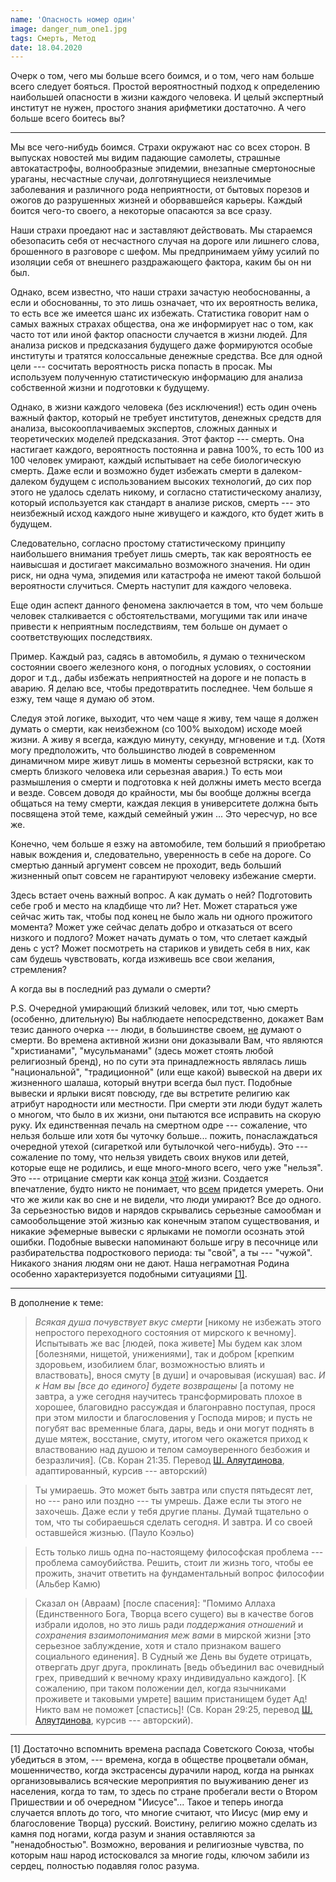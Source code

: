 ```yaml
---
name: 'Опасность номер один'
image: danger_num_one1.jpg
tags: Смерть, Метод
date: 18.04.2020
---
```


Очерк о том, чего мы больше всего боимся, и о том, чего нам больше
всего следует бояться. Простой вероятностный подход к определению
наибольшей опасности в жизни каждого человека. И целый экспертный
институт не нужен, простого знания арифметики достаточно. А чего
больше всего боитесь вы?

---

Мы все чего-нибудь боимся. Страхи окружают нас со всех сторон. В
выпусках новостей мы видим падающие самолеты, страшные автокатастрофы,
волнообразные эпидемии, внезапные смертоносные ураганы, несчастные
случаи, долготянущиеся неизлечимые заболевания и различного рода
неприятности, от бытовых порезов и ожогов до разрушенных жизней и
оборвавшейся карьеры. Каждый боится чего-то своего, а некоторые
опасаются за все сразу.

Наши страхи проедают нас и заставляют действовать. Мы стараемся
обезопасить себя от несчастного случая на дороге или лишнего слова,
брошенного в разговоре с шефом. Мы предпринимаем уйму усилий по
изоляции себя от внешнего раздражающего фактора, каким бы он ни был.

Однако, всем известно, что наши страхи зачастую необоснованны, а если
и обоснованны, то это лишь означает, что их вероятность велика, то
есть все же имеется шанс их избежать. Статистика говорит нам о самых
важных страхах общества, она же информирует нас о том, как часто тот
или иной фактор опасности случается в жизни людей. Для анализа рисков
и предсказания будущего даже формируются особые институты и тратятся
колоссальные денежные средства. Все для одной цели --- сосчитать
вероятность риска попасть в просак. Мы используем полученную
статистическую информацию для анализа собственной жизни и подготовки к
будущему.

Однако, в жизни каждого человека (без исключения!) есть один очень
важный фактор, который не требует институтов, денежных средств для
анализа, высокооплачиваемых экспертов, сложных данных и теоретических
моделей предсказания. Этот фактор --- смерть. Она настигает каждого,
вероятность постоянна и равна 100%, то есть 100 из 100 человек
умирают, каждый испытывает на себе биологическую смерть. Даже если и
возможно будет избежать смерти в далеком-далеком будущем с
использованием высоких технологий, до сих пор этого не удалось сделать
никому, и согласно статистическому анализу, который используется как
стандарт в анализе рисков, смерть --- это неизбежный исход каждого ныне
живущего и каждого, кто будет жить в будущем.

Следовательно, согласно простому статистическому принципу наибольшего
внимания требует лишь смерть, так как вероятность ее наивысшая и
достигает максимально возможного значения. Ни один риск, ни одна чума,
эпидемия или катастрофа не имеют такой большой вероятности
случиться. Смерть наступит для каждого человека.

Еще один аспект данного феномена заключается в том, что чем больше
человек сталкивается с обстоятельствами, могущими так или иначе
привести к неприятным последствиям, тем больше он думает о
соответствующих последствиях.

Пример. Каждый раз, садясь в автомобиль, я думаю о техническом
состоянии своего железного коня, о погодных условиях, о состоянии
дорог и т.д., дабы избежать неприятностей на дороге и не попасть в
аварию. Я делаю все, чтобы предотвратить последнее. Чем больше я езжу,
тем чаще я думаю об этом.

Следуя этой логике, выходит, что чем чаще я живу, тем чаще я должен
думать о смерти, как неизбежном (со 100% выходом) исходе моей жизни. А
живу я всегда, каждую минуту, секунду, мгновение и т.д. (Хотя могу
предположить, что большинство людей в современном динамичном мире
живут лишь в моменты серьезной встряски, как то смерть близкого
человека или серьезная авария.) То есть мои размышления о смерти и
подготовка к ней должны иметь место всегда и везде. Совсем доводя до
крайности, мы бы вообще должны всегда общаться на тему смерти, каждая
лекция в университете должна быть посвящена этой теме, каждый семейный
ужин ... Это чересчур, но все же.

Конечно, чем больше я езжу на автомобиле, тем больший я приобретаю
навык вождения и, следовательно, уверенность в себе на дороге. Со
смертью данный аргумент совсем не проходит, ведь больший жизненный
опыт совсем не гарантируют человеку избежание смерти.

Здесь встает очень важный вопрос. А как думать о ней? Подготовить себе
гроб и место на кладбище что ли? Нет. Может стараться уже сейчас жить
так, чтобы под конец не было жаль ни одного прожитого момента? Может
уже сейчас делать добро и отказаться от всего низкого и подлого? Может
начать думать о том, что слетает каждый день с уст? Может посмотреть
на стариков и увидеть себя в них, как сам будешь чувствовать, когда
изживешь все свои желания, стремления?

А когда вы в последний раз думали о смерти?

P.S. Очередной умирающий близкий человек, или тот, чью смерть
(особенно, длительную) Вы наблюдаете непосредственно, докажет Вам
тезис данного очерка --- люди, в большинстве своем, <span
style="text-decoration: underline;">не</span> думают о смерти. Во
времена активной жизни они доказывали Вам, что являются "христианами",
"мусульманами" (здесь может стоять любой религиозный бренд), но по
сути эта принадлежность являлась лишь "национальной", "традиционной"
(или еще какой) вывеской на двери их жизненного шалаша, который внутри
всегда был пуст. Подобные вывески и ярлыки висят повсюду, где вы
встретите религию как атрибут народности или местности. При смерти эти
люди будут жалеть о многом, что было в их жизни, они пытаются все
исправить на скорую руку. Их единственная печаль на смертном одре ---
сожаление, что нельзя больше или хотя бы чуточку больше... пожить,
понаслаждаться очередной утехой (сигареткой или бутылочкой
чего-нибудь). Это --- сожаление по тому, что нельзя увидеть своих
внуков или детей, которые еще не родились, и еще много-много всего,
чего уже "нельзя". Это --- отрицание смерти как конца <span
style="text-decoration: underline;">этой</span> жизни. Создается
впечатление, будто никто не понимает, что <span
style="text-decoration: underline;">всем</span> придется умереть. Они
что же жили как во сне и не видели, что люди умирают? Все до
одного. За серьезностью видов и нарядов скрывались серьезные самообман
и самообольщение этой жизнью как конечным этапом существования, и
никакие эфемерные вывески с ярлыками не помогли осознать этой
ошибки. Подобные вывески напоминают больше игру в песочнице или
разбирательства подросткового периода: ты "свой", а ты ---
"чужой". Никакого знания людям они не дают. Наша неграмотная Родина
особенно характеризуется подобными ситуациями <a href="#f1">[1]</a>.

---

В дополнение к теме:

> *Всякая душа почувствует вкус смерти* [никому не избежать этого
> непростого переходного состояния от мирского к вечному]. Испытывать
> же вас [людей, пока живете] Мы будем как злом [болезнями, нищетой,
> унижениями], так и добром [крепким здоровьем, изобилием благ,
> возможностью влиять и властвовать], внося смуту [в души] и
> очаровывая (искушая) вас. *И к Нам вы [все до единого] будете
> возвращены* [а потому не завтра, а уже сегодня научитесь
> трансформировать плохое в хорошее, благовидно рассуждая и
> благонравно поступая, прося при этом милости и благословения у
> Господа миров; и пусть не погубят вас временные блага, дары, ведь и
> они могут поднять в душе мятеж, восстание, смуту, итогом чего
> окажется приход к властвованию над душою и телом самоуверенного
> безбожия и безразличия]. (Св. Коран 21:35. Перевод <a
> href="https://umma.ru/sura-21-al-anbiya-proroki/#21-35"
> target="_blank">Ш. Аляутдинова</a>, адаптированный, курсив ---
> авторский)

> Ты умираешь. Это может быть завтра или спустя пятьдесят лет, но ---
> рано или поздно --- ты умрешь. Даже если ты этого не захочешь. Даже
> если у тебя другие планы. Думай тщательно о том, что ты собираешься
> сделать сегодня. И завтра. И со своей оставшейся жизнью. (Пауло
> Коэльо)

> Есть только лишь одна по-настоящему философская проблема ---
> проблема самоубийства. Решить, стоит ли жизнь того, чтобы ее
> прожить, значит ответить на фундаментальный вопрос философии
> (Альбер Камю)

> Сказал он (Авраам) [после спасения]: "Помимо Аллаха (Единственного
> Бога, Творца всего сущего) вы в качестве богов избрали идолов, но
> это лишь ради *поддержания отношений* и *сохранения взаимопонимания
> меж вами* в мирской жизни [это серьезное заблуждение, хотя и стало
> признаком вашего социального единения]. В Судный же День вы будете
> отрицать, отвергать друг друга, проклинать [ведь объединил вас
> очевидный грех, приведший к вечному краху индивидуально каждого]. [К
> сожалению, при таком положении дел, когда язычниками проживете и
> таковыми умрете] вашим пристанищем будет Ад! Никто вам не поможет
> [спастись]! (Св. Коран 29:25, перевод <a
> href="https://umma.ru/sura-29-al-ankyabut-pauk/#29-25"
> target="_blank">Ш. Аляутдинова</a>, курсив --- авторский).

---

<p id="f1">[1] Достаточно вспомнить времена распада Советского Союза,
чтобы убедиться в этом, --- времена, когда в обществе процветали
обман, мошенничество, когда экстрасенсы дурачили народ, когда на
рынках организовывались всяческие мероприятия по выуживанию денег из
населения, когда то там, то здесь по стране пробегали вести о Втором
Пришествии и об очередном "Иисусе"... Такое и теперь иногда случается
вплоть до того, что многие считают, что Иисус (мир ему и благословение
Творца) русский. Воистину, религию можно сделать из камня под ногами,
когда разум и знания оставляются за "ненадобностью". Возможно,
верования и религиозные чувства, по которым наш народ истосковался за
многие годы, ключом забили из сердец, полностью подавляя голос разума.
